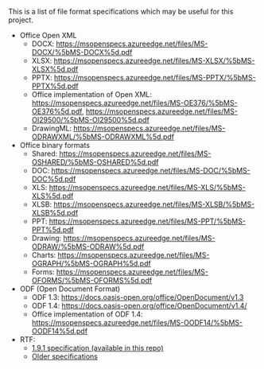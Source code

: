 This is a list of file format specifications which may be useful for this project.
- Office Open XML
  + DOCX: <https://msopenspecs.azureedge.net/files/MS-DOCX/%5bMS-DOCX%5d.pdf>
  + XLSX: <https://msopenspecs.azureedge.net/files/MS-XLSX/%5bMS-XLSX%5d.pdf>
  + PPTX: <https://msopenspecs.azureedge.net/files/MS-PPTX/%5bMS-PPTX%5d.pdf>
  + Office implementation of Open XML: <https://msopenspecs.azureedge.net/files/MS-OE376/%5bMS-OE376%5d.pdf>, <https://msopenspecs.azureedge.net/files/MS-OI29500/%5bMS-OI29500%5d.pdf>
  + DrawingML: <https://msopenspecs.azureedge.net/files/MS-ODRAWXML/%5bMS-ODRAWXML%5d.pdf>
- Office binary formats
  + Shared: <https://msopenspecs.azureedge.net/files/MS-OSHARED/%5bMS-OSHARED%5d.pdf>
  + DOC: <https://msopenspecs.azureedge.net/files/MS-DOC/%5bMS-DOC%5d.pdf>
  + XLS: <https://msopenspecs.azureedge.net/files/MS-XLS/%5bMS-XLS%5d.pdf>
  + XLSB: <https://msopenspecs.azureedge.net/files/MS-XLSB/%5bMS-XLSB%5d.pdf>
  + PPT: <https://msopenspecs.azureedge.net/files/MS-PPT/%5bMS-PPT%5d.pdf>
  + Drawing: <https://msopenspecs.azureedge.net/files/MS-ODRAW/%5bMS-ODRAW%5d.pdf>
  + Charts: <https://msopenspecs.azureedge.net/files/MS-OGRAPH/%5bMS-OGRAPH%5d.pdf>
  + Forms: <https://msopenspecs.azureedge.net/files/MS-OFORMS/%5bMS-OFORMS%5d.pdf>
- ODF (Open Document Format)
  + ODF 1.3: <https://docs.oasis-open.org/office/OpenDocument/v1.3>
  + ODF 1.4: <https://docs.oasis-open.org/office/OpenDocument/v1.4/>
  + Office implementation of ODF 1.4: <https://msopenspecs.azureedge.net/files/MS-OODF14/%5bMS-OODF14%5d.pdf>
- RTF:
  + [1.9.1 specification (available in this repo)](Word2007RTFSpec9.pdf)
  + [Older specifications](https://latex2rtf.sourceforge.net/docs.html)
